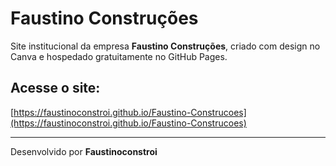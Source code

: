 # Faustino Construções

Site institucional da empresa **Faustino Construções**, criado com design no Canva e hospedado gratuitamente no GitHub Pages.

## Acesse o site:

[https://faustinoconstroi.github.io/Faustino-Construcoes](https://faustinoconstroi.github.io/Faustino-Construcoes)

---

Desenvolvido por **Faustinoconstroi**
